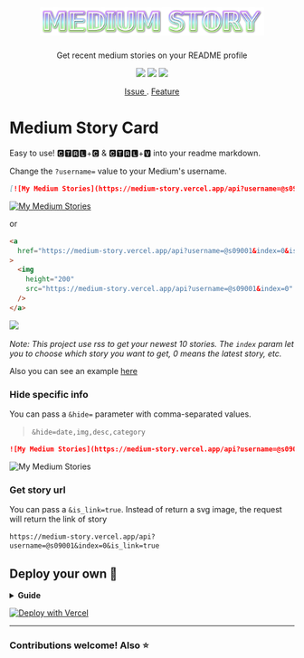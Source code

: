 </br>

<div align="center">
  <h1><img src="./assets/image/MediumStory.png" alt="Medium Story" height="50"/></h1>
  <p>Get recent medium stories on your README profile</p>
  
  <img src="https://img.shields.io/github/deployments/kurt-liao/medium-story/production?label=vercel&logo=vercel" />
  <img src="https://img.shields.io/badge/license-MIT-blue" />
  <img src="https://img.shields.io/badge/license-BEERWARE%20%F0%9F%8D%BA-yellowgreen" />
  
</div>

<p align="center">
  <a href="https://github.com/kurt-liao/medium-story/issues"> Issue </a>
  .
  <a href="https://github.com/kurt-liao/medium-story/pulls"> Feature </a>
</p>

# Medium Story Card

Easy to use! 🅲🆃🆁🅻+🅲 & 🅲🆃🆁🅻+🆅 into your readme markdown.

Change the `?username=` value to your Medium's username.

```md
[![My Medium Stories](https://medium-story.vercel.app/api?username=@s09001&index=0)](https://medium-story.vercel.app/api?username=@s09001&index=0&is_link=true)
```

[![My Medium Stories](https://medium-story.vercel.app/api?username=@s09001&index=0)](https://medium-story.vercel.app/api?username=@s09001&index=0&is_link=true)

or

```html
<a
  href="https://medium-story.vercel.app/api?username=@s09001&index=0&is_link=true"
>
  <img
    height="200"
    src="https://medium-story.vercel.app/api?username=@s09001&index=0"
  />
</a>
```

<a href="https://medium-story.vercel.app/api?username=@s09001&index=0&is_link=true">
  <img height="200" src="https://medium-story.vercel.app/api?username=@s09001&index=0" />
</a>

_Note: This project use rss to get your newest 10 stories. The `index` param let
you to choose which story you want to get, 0 means the latest story, etc._

Also you can see an example [here](https://github.com/kurt-liao/kurt-liao)

### Hide specific info

You can pass a `&hide=` parameter with comma-separated values.

> `&hide=date,img,desc,category`

```md
![My Medium Stories](https://medium-story.vercel.app/api?username=@s09001&index=0&hide=date,img)
```

![My Medium Stories](https://medium-story.vercel.app/api?username=@s09001&index=0&hide=date,img)

### Get story url

You can pass a `&is_link=true`. Instead of return a svg image, the request will
return the link of story

```
https://medium-story.vercel.app/api?username=@s09001&index=0&is_link=true
```

## Deploy your own 🚀

<details>
  <summary> <strong>Guide</strong> </summary>

- Fork this repo
- Sign up and log in into [Vercel](https://vercel.com/)
- Go to Vercel [dashboard](https://vercel.com/dashboard)
- Click `Import Project`
- Click `Import Git Respository`
- Click `delpoy`, and done. Find out your domain and start to use it!
</details>

<a href="https://vercel.com/new/clone?repository-url=https%3A%2F%2Fgithub.com%2Fkurt-liao%2Fmedium-story"><img src="https://vercel.com/button" alt="Deploy with Vercel"/></a>

---

<h3>Contributions welcome! Also ⭐ </h3>
